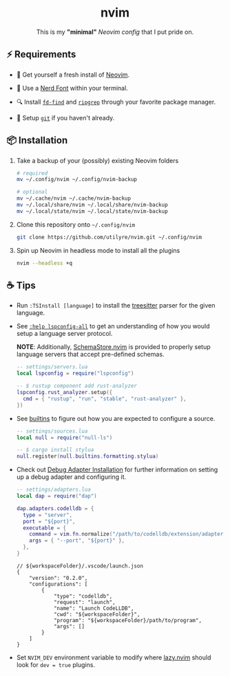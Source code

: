 <div align="center">

# nvim

This is my **"minimal"** _Neovim config_ that I put pride on.

</div>

## ⚡ Requirements

-   🍺 Get yourself a fresh install of [Neovim][neovim].

-   🚀 Use a [Nerd Font][nerdfonts] within your terminal.

-   🔍 Install [`fd-find`][fd] and [`ripgrep`][ripgrep] through your favorite
    package manager.

-   🐙 Setup [`git`][git] if you haven't already.

## 📦 Installation

1.  Take a backup of your (possibly) existing Neovim folders

    ```bash
    # required
    mv ~/.config/nvim ~/.config/nvim-backup

    # optional
    mv ~/.cache/nvim ~/.cache/nvim-backup
    mv ~/.local/share/nvim ~/.local/share/nvim-backup
    mv ~/.local/state/nvim ~/.local/state/nvim-backup
    ```

2.  Clone this repository onto `~/.config/nvim`

    ```bash
    git clone https://github.com/utilyre/nvim.git ~/.config/nvim
    ```

3.  Spin up Neovim in headless mode to install all the plugins

    ```bash
    nvim --headless +q
    ```

## ☕ Tips

-   Run `:TSInstall [language]` to install the [treesitter][treesitter] parser
    for the given language.

-   See [`:help lspconfig-all`][lspconfig-all] to get an understanding of how
    you would setup a language server protocol.

    **NOTE**: Additionally, [SchemaStore.nvim][SchemaStore.nvim] is provided to
    properly setup language servers that accept pre-defined schemas.

    ```lua
    -- settings/servers.lua
    local lspconfig = require("lspconfig")

    -- $ rustup component add rust-analyzer
    lspconfig.rust_analyzer.setup({
      cmd = { "rustup", "run", "stable", "rust-analyzer" },
    })
    ```

-   See [builtins][builtins] to figure out how you are expected to configure a
    source.

    ```lua
    -- settings/sources.lua
    local null = require("null-ls")

    -- $ cargo install stylua
    null.register(null.builtins.formatting.stylua)
    ```

-   Check out [Debug Adapter Installation][adapters] for further information on
    setting up a debug adapter and configuring it.

    ```lua
    -- settings/adapters.lua
    local dap = require("dap")

    dap.adapters.codelldb = {
      type = "server",
      port = "${port}",
      executable = {
        command = vim.fn.normalize("/path/to/codelldb/extension/adapter/codelldb"),
        args = { "--port", "${port}" },
      },
    }
    ```

    ```jsonc
    // ${workspaceFolder}/.vscode/launch.json
    {
        "version": "0.2.0",
        "configurations": [
            {
                "type": "codelldb",
                "request": "launch",
                "name": "Launch CodeLLDB",
                "cwd": "${workspaceFolder}",
                "program": "${workspaceFolder}/path/to/program",
                "args": []
            }
        ]
    }
    ```

-   Set `NVIM_DEV` environment variable to modify where [lazy.nvim][lazy.nvim]
    should look for `dev = true` plugins.

[neovim]: https://neovim.io
[nerdfonts]: https://www.nerdfonts.com
[fd]: https://crates.io/crates/fd-find
[ripgrep]: https://crates.io/crates/ripgrep
[git]: https://git-scm.com
[treesitter]: https://tree-sitter.github.io/tree-sitter
[lspconfig-all]: https://github.com/neovim/nvim-lspconfig/blob/master/doc/server_configurations.md
[SchemaStore.nvim]: https://github.com/b0o/SchemaStore.nvim
[builtins]: https://github.com/jose-elias-alvarez/null-ls.nvim/blob/main/doc/BUILTINS.md
[adapters]: https://github.com/mfussenegger/nvim-dap/wiki/Debug-Adapter-installation
[lazy.nvim]: https://github.com/folke/lazy.nvim
